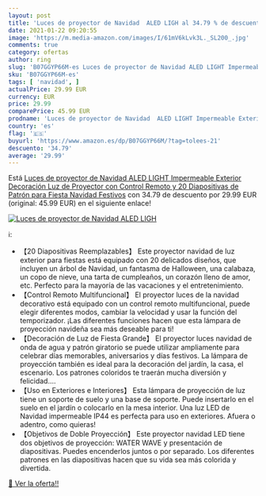 ```yaml
---
layout: post
title: 'Luces de proyector de Navidad  ALED LIGH al 34.79 % de descuento'
date: 2021-01-22 09:20:55
image: 'https://m.media-amazon.com/images/I/61mV6kLvk3L._SL200_.jpg'
comments: true
category: ofertas
author: ring
slug: 'B07GGYP66M-es Luces de proyector de Navidad ALED LIGHT Impermeable...'
sku: 'B07GGYP66M-es'
tags: [ 'navidad', ]
actualPrice: 29.99 EUR
currency: EUR
price: 29.99
comparePrice: 45.99 EUR
prodname: 'Luces de proyector de Navidad  ALED LIGHT Impermeable Exterior Decoración Luz de Proyector con Control Remoto y 20 Diapositivas de Patrón para Fiesta  Navidad  Festivos'
country: 'es'
flag: '🇪🇸'
buyurl: 'https://www.amazon.es/dp/B07GGYP66M/?tag=tolees-21'
descuento: '34.79'
average: '29.99'
---
```


Está [Luces de proyector de Navidad  ALED LIGHT Impermeable Exterior Decoración Luz de Proyector con Control Remoto y 20 Diapositivas de Patrón para Fiesta  Navidad  Festivos](https://www.amazon.es/dp/B07GGYP66M/?tag=tolees-21) con 34.79 de descuento por 29.99 EUR (original: 45.99 EUR) en el siguiente enlace!

[![Luces de proyector de Navidad  ALED LIGH](https://m.media-amazon.com/images/I/61mV6kLvk3L._SL200_.jpg)](https://www.amazon.es/dp/B07GGYP66M/?tag=tolees-21)

ℹ️:

- 【20 Diapositivas Reemplazables】 Este proyector navidad de luz exterior para fiestas está equipado con 20 delicados diseños, que incluyen un árbol de Navidad, un fantasma de Halloween, una calabaza, un copo de nieve, una tarta de cumpleaños, un corazón lleno de amor, etc. Perfecto para la mayoría de las vacaciones y el entretenimiento.
- 【Control Remoto Multifuncional】 El proyector luces de la navidad decorativo está equipado con un control remoto multifuncional, puede elegir diferentes modos, cambiar la velocidad y usar la función del temporizador. ¡Las diferentes funciones hacen que esta lámpara de proyección navideña sea más deseable para ti!
- 【Decoración de Luz de Fiesta Grande】 El proyector luces navidad de onda de agua y patrón giratorio se puede utilizar ampliamente para celebrar días memorables, aniversarios y días festivos. La lámpara de proyección también es ideal para la decoración del jardín, la casa, el escenario. Los patrones coloridos te traerán mucha diversión y felicidad....
- 【Uso en Exteriores e Interiores】 Esta lámpara de proyección de luz tiene un soporte de suelo y una base de soporte. Puede insertarlo en el suelo en el jardín o colocarlo en la mesa interior. Una luz LED de Navidad impermeable IP44 es perfecta para uso en exteriores. Afuera o adentro, como quieras!
- 【Objetivos de Doble Proyección】 Este proyector navidad LED tiene dos objetivos de proyección: WATER WAVE y presentación de diapositivas. Puedes encenderlos juntos o por separado. Los diferentes patrones en las diapositivas hacen que su vida sea más colorida y divertida.

[🛒 Ver la oferta!!](https://www.amazon.es/dp/B07GGYP66M/?tag=tolees-21)
